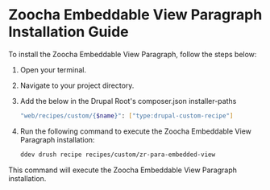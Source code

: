 # Zoocha Embeddable View Paragraph Installation Guide

To install the Zoocha Embeddable View Paragraph, follow the steps below:

1. Open your terminal.
2. Navigate to your project directory.
3. Add the below in the Drupal Root's composer.json installer-paths
    ```sh
    "web/recipes/custom/{$name}": ["type:drupal-custom-recipe"]
    ```
4. Run the following command to execute the Zoocha Embeddable View Paragraph installation:

    ```sh
    ddev drush recipe recipes/custom/zr-para-embedded-view
    ```

This command will execute the Zoocha Embeddable View Paragraph installation.
